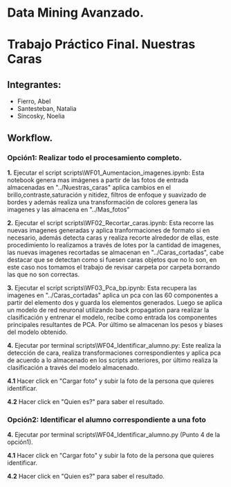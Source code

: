 # Data Mining Avanzado. 
# Trabajo Práctico Final. Nuestras Caras

## Integrantes:
* Fierro, Abel
* Santesteban, Natalia
* Sincosky, Noelia

## Workflow.

### Opción1: Realizar todo el procesamiento completo.

__1.__ Ejecutar el script scripts\WF01_Aumentacion_imagenes.ipynb: Esta notebook genera mas imágenes a partir de las fotos de entrada almacenadas en "../Nuestras_caras" aplica cambios en el brillo,contraste,saturación y nitidez, filtros de enfoque y suavizado de bordes y además realiza una transformación de colores genera las imagenes y las almacena en "../Mas_fotos"

__2.__ Ejecutar el script scripts\WF02_Recortar_caras.ipynb: Esta recorre las nuevas imagenes generadas y aplica tranformaciones de formato si en necesario, además detecta caras y realiza recorte alrededor de ellas, este procedimiento lo realizamos a través de lotes por la cantidad de imagenes, las nuevas imagenes recortadas se almacenan en "../Caras_cortadas", cabe destacar que se detectan como si fuesen caras objetos que no lo son, en este caso nos tomamos el trabajo de revisar carpeta por carpeta borrando las que no son correctas.

__3.__ Ejecutar el script scripts\WF03_Pca_bp.ipynb: Esta recupera las imagenes en "../Caras_cortadas" aplica un pca con las 60 componentes a partir del elemento dos y guarda los elementos generados. Luego se aplica un modelo de red neuronal utilizando back propagation para realizar la clasificación y entrenar el modelo, recibe como entrada los componentes principales resultantes de PCA. Por último se almacenan los pesos y biases del modelo obtenido.

__4.__ Ejecutar por terminal scripts\WF04_Identificar_alumno.py: Este realiza la detección de cara, realiza transformaciones correspondientes y aplica pca de acuerdo a lo almacenado en los scripts anteriores, por último realiza la clasificación a través del modelo almacenado.


   __4.1__ Hacer click en "Cargar foto" y subir la foto de la persona que quieres identificar.

   
   __4.2__ Hacer click en "Quien es?" para saber el resultado.

   
### Opción2: Identificar el alumno correspondiente a una foto
__4.__ Ejecutar por terminal scripts\WF04_Identificar_alumno.py (Punto 4 de la opción1).

   __4.1__ Hacer click en "Cargar foto" y subir la foto de la persona que quieres identificar.
   
   __4.2__ Hacer click en "Quien es?" para saber el resultado.
 
